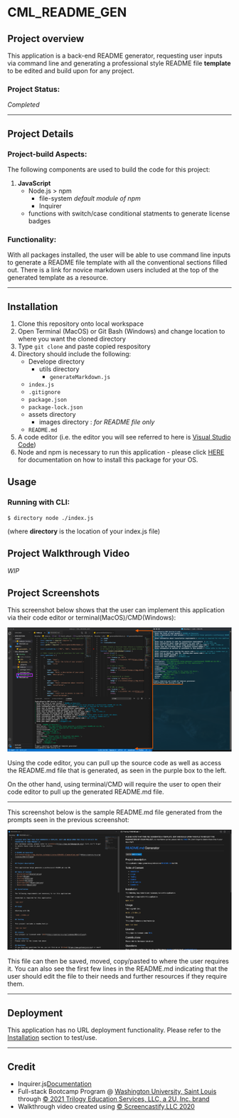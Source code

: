 # CML_README_GEN

## Project overview

This application is a back-end README generator, requesting user inputs via command line and generating a professional style README file **template** to be edited and build upon for any project.


### Project Status:

*Completed*

****

## Project Details

### Project-build Aspects:

The following components are used to build the code for this project:

1. **JavaScript**
    - Node.js > npm
        * file-system *default module of npm*
        * Inquirer
    - functions with switch/case conditional statments to generate license badges

### Functionality:

With all packages installed, the user will be able to use command line inputs to generate a README file template with all the conventional sections filled out. There is a link for novice markdown users included at the top of the generated template as a resource. 

****

## Installation

1. Clone this repository onto local workspace
2. Open Terminal (MacOS) or Git Bash (Windows) and change location to where you want the cloned directory
3. Type `git clone` and paste copied respository
4. Directory should include the following:
    * Develope directory
        - utils directory
            * `generateMarkdown.js`
    * `index.js`
    * `.gitignore`
    * `package.json`
    * `package-lock.json`
    * assets directory
        - images directory : *for README file only*
    * `README.md`
5. A code editor (i.e. the editor you will see referred to here is [Visual Studio Code](https://code.visualstudio.com/))
5. Node and npm is necessary to run this application - please click [HERE](https://docs.npmjs.com/downloading-and-installing-node-js-and-npm) for documentation on how to install this package for your OS.

## Usage

### Running with CLI:

```
$ directory node ./index.js
```

(where **directory** is the location of your index.js file)

## Project Walkthrough Video

*WIP*

## Project Screenshots

This screenshot below shows that the user can implement this application via their code editor or terminal(MacOS)/CMD(Windows):

![Comparison shot between editor and terminal](./assets/images/editor-terminal.png)

Using the code editor, you can pull up the source code as well as access the README.md file that is generated, as seen in the purple box to the left.

On the other hand, using terminal/CMD will require the user to open their code editor to pull up the generated README.md file. 

****

This screenshot below is the sample README.md file generated from the prompts seen in the previous screenshot:

![Sample README.md](./assets/images/sample-readme.png)

This file can then be saved, moved, copy/pasted to where the user requires it. You can also see the first few lines in the README.md indicating that the user should edit the file to their needs and further resources if they require them.


****

## Deployment

This application has no URL deployment functionality. Please refer to the [Installation](#Installation) section to test/use.

****

## Credit

* Inquirer.js[Documentation](https://www.npmjs.com/package/inquirer)
* Full-stack Bootcamp Program @ [Washington University, Saint Louis](https://bootcamp.tlcenter.wustl.edu/) through [© 2021 Trilogy Education Services, LLC, a 2U, Inc. brand](https://www.trilogyed.com/)
* Walkthrough video created using [© Screencastify,LLC 2020](https://www.screencastify.com/)






